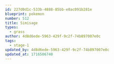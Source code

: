 ```yaml
---
id: 227d0d1c-533b-4888-85bb-e0ac091b281e
blueprint: pokemon
number: 512
title: Simisage
types:
  - grass
author: 4d8d6ede-5963-429f-9c2f-74b897007e0c
tags:
  - stage-1
updated_by: 4d8d6ede-5963-429f-9c2f-74b897007e0c
updated_at: 1716506740
---
```

